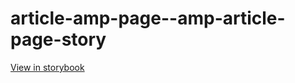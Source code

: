 # article-amp-page--amp-article-page-story

[View in storybook](https://raw.githack.com/Independent-Digital-News-and-Media-Ltd/standard-pwamp-sb/PR-689-sb/index.html?path=/story/article-amp-page--amp-article-page-story)